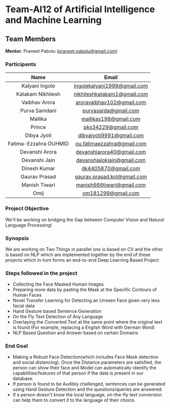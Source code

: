 # Team-AI12 of Artificial Intelligence and Machine Learning

## Team Members

**Mentor**: Praneet Pabolu (praneet.pabolu@gmail.com)

### Participants

| Name| Email|
|:---:|:---:|
| Kalyani Ingole|ingolekalyani1998@gmail.com|
| Katakam Nikhilesh|nikhileshkatakam1@gmail.com|
| Vaibhav Arora|aroravaibhav102@gmail.com|
| Purva Samdani |purvasarda@gmail.com|
| Mallika |mallikas198@gmail.com|
| Prince|pks34229@gmail.com|
| Dibya Jyoti | dibyajyoti9991@gmail.com|
| Fatima-Ezzahra OUHMID | ou.fatimaezzahra@gmail.com|
| Devanshi Arora | devanshiarora40@gmail.com|
| Devanshi Jain | devanshialokjain@gmail.com|
| Dinesh Kumar | dk4405870@gmail.com|
| Gaurav Prasad | gaurav.prasad.kol@gmail.com|
| Manish Tiwari | manish666tiwari@gmail.com|
| Omij | om181299@gmail.com|


### Project Objective
We'll be working on bridging the Gap between Computer Vision and Natural Language Processing!<br/>

### Synopsis
We are working on Two Things in parallel one is based on CV and the other is based on NLP which are implemented together by the end of these projects which in-turn forms an end-to-end Deep Learning Based Project<br/>

### Steps followed in the project

* Collecting the Face Masked Human Images<br/>
* Preparing more data by pasting the Mask at the Specific Contours of Human Faces<br/>
* Novel Transfer Learning for Detecting an Unseen Face given very less facial data<br/>
* Hand Gesture based Sentence Generation<br/>
* On the Fly Text Detection of Any Language<br/>
* Overlaying the Converted Text at the same point where the original text is found (For example, replacing a Engilsh Word with German Word)<br/>
* NLP Based Question and Answer based on certain Domains<br/>

### End Goal

* Making a Robust Face Detection(which includes Face Mask detection and social distancing). Once the Distance parameters are satisfied, the person can show their face and Model can automatically identify the capabilities/features of that person if the data is present in our database.
* If person is found to be Audibly challenged, sentences can be generated using Hand Gesture Detection and the questions/queries are answered. 
* If a person doesn't know the local language, on-the-fly text conversion can help them to convert it to the language of their choice.
